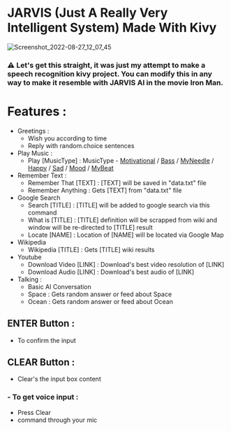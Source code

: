 # JARVIS (Just A Really Very Intelligent System) Made With Kivy

![Screenshot_2022-08-27_12_07_45](https://user-images.githubusercontent.com/87802556/187018458-526f036a-92c3-49d9-a732-6ee25b0f1624.png)

### ⚠️ Let's get this straight, it was just my attempt to make a speech recognition kivy project. You can modify this in any way to make it resemble with JARVIS AI in the movie Iron Man. 


# Features :
 - Greetings : 
   - Wish you according to time
   - Reply with random.choice sentences
 - Play Music :
   - Play [MusicType] :
     MusicType - [Motivational](https://www.youtube.com/watch?v=UtF6Jej8yb4&list=PLWc9sw89ZYSlAgwhb4PDXF8ouui_FvcAj) / [Bass](https://www.youtube.com/watch?v=Bznxx12Ptl0&list=PLWc9sw89ZYSlTc35ibDq2t01NvwFVit8-) / [MyNeedle](https://www.youtube.com/watch?v=ebXbLfLACGM&list=PLWc9sw89ZYSnprxT42PdPzjc8X-wavnTK) / [Happy](https://www.youtube.com/watch?v=k-T4Odb-r5c&list=PLWc9sw89ZYSksJNICqx8jnp-Zpn5IwUii) / [Sad](https://www.youtube.com/watch?v=W2PHbt6fr-g&list=PLWc9sw89ZYSkhKzA0yl8pEnlTZ77LaaCW) / [Mood](https://www.youtube.com/watch?v=OORoOGY8D2M&list=PLWc9sw89ZYSmh8k_QqHXDgPuQILo7QBFN) / [MyBeat](https://www.youtube.com/watch?v=kudi8OtMu9s&list=PLWc9sw89ZYSkJkqF8M3aCKuxPS8jrUaiP)
 - Remember Text :
   - Remember That [TEXT] :
     [TEXT] will be saved in "data.txt" file
   - Remember Anything :
     Gets [TEXT] from "data.txt" file
 - Google Search
   - Search [TITLE] :
     [TITLE] will be added to google search via this command
   - What is [TITLE] :
     [TITLE] definition will be scrapped from wiki and window will be re-directed to [TITLE] result 
   - Locate [NAME] :
     Location of [NAME] will be located via Google Map
 - Wikipedia
   - Wikipedia [TITLE] :
     Gets [TITLE] wiki results
 - Youtube
   - Download Video [LINK] :
     Download's best video resolution of [LINK]
   - Download Audio [LINK] :
     Download's best audio of [LINK]
 - Talking :
   - Basic AI Conversation
   - Space :
     Gets random answer or feed about Space
   - Ocean :
     Gets random answer or feed about Ocean
 
 ## ENTER Button :
  - To confirm the input
 ## CLEAR Button :
  - Clear's the input box content
  ### - To get voice input :
   - Press Clear 
   - command through your mic
   

